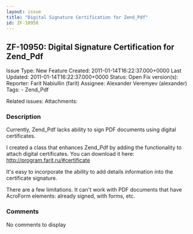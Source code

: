 ```yaml
---
layout: issue
title: "Digital Signature Certification for Zend_Pdf"
id: ZF-10950
---
```


ZF-10950: Digital Signature Certification for Zend\_Pdf
-------------------------------------------------------

 Issue Type: New Feature Created: 2011-01-14T16:22:37.000+0000 Last Updated: 2011-01-14T16:22:37.000+0000 Status: Open Fix version(s): 
 Reporter:  Farit Nabiullin (farit)  Assignee:  Alexander Veremyev (alexander)  Tags: - Zend\_Pdf
 
 Related issues: 
 Attachments: 
### Description

Currently, Zend\_Pdf lacks ability to sign PDF documents using digital certificates.

I created a class that enhances Zend\_Pdf by adding the functionality to attach digital certificates. You can download it here: <http://program.farit.ru/#certificate>

It's easy to incorporate the ability to add details information into the certificate signature.

There are a few limitations. It can't work with PDF documents that have AcroForm elements: already signed, with forms, etc.

 

 

### Comments

No comments to display
